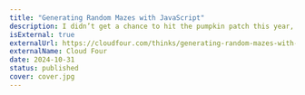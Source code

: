 ```yaml
---
title: "Generating Random Mazes with JavaScript"
description: I didn’t get a chance to hit the pumpkin patch this year, so I missed out on seeing any corn mazes. To make up for it, I decided to make some mazes of my own! Being a programmer, I over-engineered it and built a random maze generator!
isExternal: true
externalUrl: https://cloudfour.com/thinks/generating-random-mazes-with-javascript/
externalName: Cloud Four
date: 2024-10-31
status: published
cover: cover.jpg
---
```

